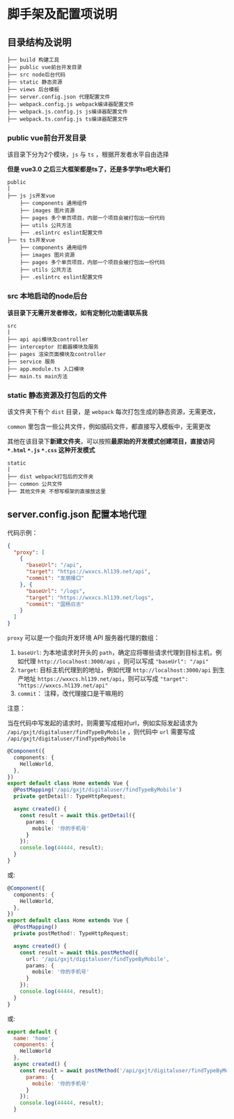 # 脚手架及配置项说明

## 目录结构及说明

```
├── build 构建工具
├── public vue前台开发目录
├── src node后台代码
├── static 静态资源
├── views 后台模板
├── server.config.json 代理配置文件
├── webpack.config.js webpack编译器配置文件
├── webpack.js.config.js js编译器配置文件
├── webpack.ts.config.js ts编译器配置文件
```

### public vue前台开发目录

该目录下分为2个模块，`js` 与 `ts` ，根据开发者水平自由选择

**但是 vue3.0 之后三大框架都是ts了，还是多学学ts吧大哥们**

```
public
|
├── js js开发vue
    ├── components 通用组件
    ├── images 图片资源
    ├── pages 多个单页项目，内部一个项目会被打包出一份代码
    ├── utils 公共方法
    ├── .eslintrc eslint配置文件
├── ts ts开发vue
    ├── components 通用组件
    ├── images 图片资源
    ├── pages 多个单页项目，内部一个项目会被打包出一份代码
    ├── utils 公共方法
    ├── .eslintrc eslint配置文件
```

### src 本地启动的node后台

**该目录下无需开发者修改，如有定制化功能请联系我**

```
src
|
├── api api模块及controller
├── interceptor 拦截器模块及服务
├── pages 渲染页面模块及controller
├── service 服务
├── app.module.ts 入口模块
├── main.ts main方法
```

### static 静态资源及打包后的文件

该文件夹下有个 `dist` 目录，是 `webpack` 每次打包生成的静态资源，无需更改，

`common` 里包含一些公共文件，例如插码文件，都直接写入模板中，无需更改

其他在该目录下**新建文件夹**，可以按照**最原始的开发模式创建项目，直接访问 `*.html` `*.js` `*.css` 这种开发模式**

```
static
|
├── dist webpack打包后的文件夹
├── common 公共文件
├── 其他文件夹 不想写框架的直接放这里
```

## server.config.json 配置本地代理

代码示例：

```json
{
  "proxy": [
    {
      "baseUrl": "/api",
      "target": "https://wxxcs.hl139.net/api",
      "commit": "友朋接口"
    }, {
      "baseUrl": "/logs",
      "target": "https://wxxcs.hl139.net/logs",
      "commit": "国杨日志"
    }
  ]
}
```

`proxy` 可以是一个指向开发环境 API 服务器代理的数组：

1. `baseUrl`: 为本地请求时开头的 `path`，确定应将哪些请求代理到目标主机，例如代理 `http://localhost:3000/api` ，则可以写成 `"baseUrl": "/api"`
2. `target`: 目标主机代理到的地址，例如代理 `http://localhost:3000/api` 到生产地址 `https://wxxcs.hl139.net/api`，则可以写成 `"target": "https://wxxcs.hl139.net/api"`
3. `commit`： 注释，改代理接口是干嘛用的

注意：

当在代码中写发起的请求时，则需要写成相对url，例如实际发起请求为 `/api/gxjt/digitaluser/findTypeByMobile` ，则代码中 `url` 需要写成 `/api/gxjt/digitaluser/findTypeByMobile`

```typescript
@Component({
  components: {
    HelloWorld,
  },
})
export default class Home extends Vue {
  @PostMapping('/api/gxjt/digitaluser/findTypeByMobile')
  private getDetail!: TypeHttpRequest;

  async created() {
    const result = await this.getDetail({
      params: {
        mobile: '你的手机号'
      }
    });
    console.log(44444, result);
  }
}
```

或:

```typescript
@Component({
  components: {
    HelloWorld,
  },
})
export default class Home extends Vue {
  @PostMapping()
  private postMethod!: TypeHttpRequest;

  async created() {
    const result = await this.postMethod({
      url: '/api/gxjt/digitaluser/findTypeByMobile',
      params: {
        mobile: '你的手机号'
      }
    });
    console.log(44444, result);
  }
}
```

或:

```javascript
export default {
  name: 'home',
  components: {
    HelloWorld
  },
  async created() {
    const result = await postMethod('/api/gxjt/digitaluser/findTypeByMobile', {
      params: {
        mobile: '你的手机号'
      }
    });
    console.log(44444, result);
  }

```
